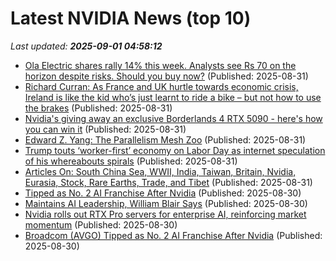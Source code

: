 # Latest NVIDIA News (top 10)
_Last updated: **2025-09-01 04:58:12**_

- [Ola Electric shares rally 14% this week. Analysts see Rs 70 on the horizon despite risks. Should you buy now?](https://economictimes.indiatimes.com/markets/stocks/news/ola-electric-shares-rally-14-this-week-analysts-see-rs-70-on-the-horizon-despite-risks-should-you-buy-now/articleshow/123611121.cms) (Published: 2025-08-31)
- [Richard Curran: As France and UK hurtle towards economic crisis, Ireland is like the kid who’s just learnt to ride a bike – but not how to use the brakes](https://www.independent.ie/opinion/comment/richard-curran-as-france-and-uk-hurtle-towards-economic-crisis-ireland-is-like-the-kid-whos-just-learnt-to-ride-a-bike-but-not-how-to-use-the-brakes/a1622963094.html) (Published: 2025-08-31)
- [Nvidia's giving away an exclusive Borderlands 4 RTX 5090 - here's how you can win it](https://www.xda-developers.com/borderlands-4-rtx-5090-contest/) (Published: 2025-08-31)
- [Edward Z. Yang: The Parallelism Mesh Zoo](http://blog.ezyang.com/2025/08/the-parallelism-mesh-zoo/) (Published: 2025-08-31)
- [Trump touts ‘worker-first’ economy on Labor Day as internet speculation of his whereabouts spirals](https://www.foxnews.com/politics/trump-touts-worker-first-economy-labor-day-internet-speculation-his-whereabouts-spirals) (Published: 2025-08-31)
- [Articles On: South China Sea, WWII, India, Taiwan, Britain, Nvidia, Eurasia, Stock, Rare Earths, Trade, and Tibet](https://www.hoover.org/research/articles-south-china-sea-wwii-india-taiwan-britain-nvidia-eurasia-stock-rare-earths-trade) (Published: 2025-08-31)
- [Tipped as No. 2 AI Franchise After Nvidia](https://biztoc.com/x/16c3855b7a8ce289) (Published: 2025-08-30)
- [Maintains AI Leadership, William Blair Says](https://biztoc.com/x/7f86ac542dcdda57) (Published: 2025-08-30)
- [Nvidia rolls out RTX Pro servers for enterprise AI, reinforcing market momentum](https://www.digitimes.com/news/a20250829PD220/nvidia-rtx-demand-2025-ai-server.html) (Published: 2025-08-30)
- [Broadcom (AVGO) Tipped as No. 2 AI Franchise After Nvidia](https://finance.yahoo.com/news/broadcom-avgo-tipped-no-2-234119955.html) (Published: 2025-08-30)
